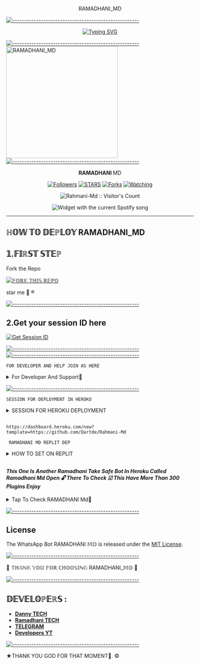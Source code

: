 </h1> 
<p align="center">RAMADHANI_MD 

[![-----------------------------------------------------](https://raw.githubusercontent.com/andreasbm/readme/master/assets/lines/colored.png)](#table-of-contents)

<p align="center">
  <a href="https://git.io/typing-svg"><img src="https://readme-typing-svg.demolab.com?font=EB+Garamond&weight=900&size=30&duration=4000&pause=1000&random=false&width=435&lines=+MY+NAME+ IS+RAMADHANI+MD+BOT+CREATED+BY+DANNY+TECH+Fork+Me+Please" alt="Typing SVG" /></a>
 </p>
 
  [![-----------------------------------------------------](https://raw.githubusercontent.com/andreasbm/readme/master/assets/lines/colored.png)](#table-of-contents)
 <a href="https://whatsapp.com/channel/0029VacQFw65Ui2gGv0Kwk1r">
 <img alt="RAMADHANI_MD" height="300" src="https://imgur.com/a/eh6t3Fi.jpeg">
 [![-----------------------------------------------------](https://raw.githubusercontent.com/andreasbm/readme/master/assets/lines/colored.png)](#table-of-contents)
  
</h1> 
<p align="center"> <b> RAMADHANI </b>MD</p>

</p>
  <p align="center">
<a href="https://github.com/Qartde?tab=followers"><img title="Followers" src="https://img.shields.io/github/followers/Qartde?label=Followers&style=social"></a>
<a href="https://github.com/Qartde/Rahmani-Md/stargazers/"><img title="STARS" src="https://img.shields.io/github/stars/Qartde/Rahmani-Md?&style=social"></a>
<a href="https://github.com/Qartde/Rahmani-Md/network/members"><img title="Forks" src="https://img.shields.io/github/forks/Qartde/Rahmani-Md?style=social"></a>
<a href="https://github.com/Qartde/Rahmani-Md/watchers"><img title="Watching" src="https://img.shields.io/github/watchers/Qartde/Rahmani-Md?label=Watching&style=social"></a>

</p>
<p align="center"><img src="https://profile-counter.glitch.me/{Qartde}/count.svg" alt="Rahmani-Md :: Visitor's Count"/></p>

</a>
  <div align="center">
  <img src="https://spogit.vercel.app/api?theme=dark&black=true&scan=true" alt="Widget with the current Spotify song"  />
</div>

---
## ℍ𝕆𝕎 𝕋𝕆 𝔻𝔼ℙ𝕃𝕆𝕐 RAMADHANI_MD 


## 𝟙.𝔽𝕀ℝ𝕊𝕋 𝕊𝕋𝔼ℙ 
Fork the Repo


<a href='https://github.com/Qartde/Rahmani-Md/fork' target="_blank"><img alt='𝔽𝕆ℝ𝕂 𝕋ℍ𝕀𝕊 ℝ𝔼ℙ𝕆' src='https://img.shields.io/badge/Fork This Repo-black?style=for-the-badge&logo=git&logoColor=blue'/></a>

star me 🌟  ®️

[![-----------------------------------------------------](https://raw.githubusercontent.com/andreasbm/readme/master/assets/lines/colored.png)](#table-of-contents)

## 2.Get your session ID here
 
<a href='https://fredietech.onrender.com' target="_blank"><img alt='Get Session ID' src='https://img.shields.io/badge/Click here to get your session id-black?style=for-the-badge&logo=opencv&logoColor=red'/></a>

[![-----------------------------------------------------](https://raw.githubusercontent.com/andreasbm/readme/master/assets/lines/colored.png)](#table-of-contents)
[![-----------------------------------------------------](https://raw.githubusercontent.com/andreasbm/readme/master/assets/lines/colored.png)](#table-of-contents)


  `FOR DEVELOPER AND HELP JOIN AS HERE`

</details>

<details>
<summary>For Developer And Support💯</summary>
  For Help And Developer Join As Here ✔️
<a href='https://whatsapp.com/channel/0029VacQFw65Ui2gGv0Kwk1r' target="_blank"><img alt='WHATSAPP' src='https://img.shields.io/badge/WhatsApp Channel Support-black?style=for-the-badge&logo=whatsapp&logoColor=green'/></a>

<a href='https://whatsapp.com/channel/0029VacQFw65Ui2gGv0Kwk1r' target="_blank"><img alt='WHATSAPP' src='https://img.shields.io/badge/Join WhatsApp Group-black?style=for-the-badge&logo=whatsapp&logoColor=green'/></a>

<a href='https://wa.me/255697608274' target="_blank"><img alt='WHATSAPP' src='https://img.shields.io/badge/Wa Me Here-black?style=for-the-badge&logo=whatsapp&logoColor=green'/></a>

<a href='https://www.youtube.com/@creepy_technology' target="_blank"><img alt='YOUTUBE' src='https://img.shields.io/badge/Tutorial Here In Youtube-black?style=for-the-badge&logo=youtube&logoColor=red'/></a>

<a href='t.me/Danny' target="_blank"><img alt='Telegram'                               src='https://img.shields.io/badge/Telegram For Dev-black?style=for-the-badge&logo=telegram&logoColor=blue'/></a>

<a href='https://wa.me/255697608274' target="_blank"><img alt='whatsapp'
src='https://img.shields.io/badge/whatsapp Group-black?style=for-the-badge&logo=whatsapp&logoColor=green'/></a>
</details>



[![-----------------------------------------------------](https://raw.githubusercontent.com/andreasbm/readme/master/assets/lines/colored.png)](#table-of-contents)




`SESSION FOR DEPLOYMENT IN HEROKU`

</details>

<details>
<summary>SESSION FOR HEROKU DEPLOYMENT</summary>
   
**1. If you dont have Heroku account**

   <a href='https://signup.heroku.com/' target="_blank"><img alt='Heroku' src='https://img.shields.io/badge/-ℂℝ𝔼𝔸𝕋𝔼 𝔸ℂℂ𝕆𝕌ℕ𝕋 ℕ𝕆𝕎-black?style=for-the-badge&logo=heroku&logoColor=purple'/></a>

**2. Deploy To Heroku**       
   <a href='https://dashboard.heroku.com/new?template=https://github.com/Qartde/Rahmani-Md/tree/main' target="_blank"><img alt='DEPLOY' src='https://img.shields.io/badge/-𝔻𝔼ℙ𝕃𝕆𝕐 𝕋𝕆 ℍ𝔼ℝ𝕆𝕂𝕌-black?style=for-the-badge&logo=heroku&logoColor=purple'/></a>
</details>

##

  
```
https://dashboard.heroku.com/new?template=https://github.com/Qartde/Rahmani-Md
```

` RAMADHANI MD REPLIT DEP`
</details>

<details>
<summary>HOW TO SET ON REPLIT</summary>
  
Tap to deploy if you know
  <a href='https://replit.com/github/Qartde/Rahmani-Md' target="_blank"><img alt='replit' src='https://img.shields.io/badge/DEPLOY ON REPLIT-black?style=for-the-badge&logo=replit&logoColor=orange'/></a>

   `HOW TO DEPLOY ON REPLIT`

      1.Open account on replit https://replit.com 
      2.Open bot repo then fork. 
      3.Tap deploy button to "deploy on replit". 
      4.Tap import from github 
      5.After importing tap 👈 button down 👇 of replit dashboard. 
      6.Choose set.js file then put your session 🆔 and others you need. 
      7.Tap button written run to run your bot then go test it's work. 
    THANK YOU FOR CHOOSING RAMADHANI MD 
  </details>
   


##

#### ***This One Is Another Ramadhani Take Safe Bot In Heroku Called Ramadhani Md Open 🔓 There To Check ☑ This Have More Than 300 Plugins Enjoy***
</details>

<details>
<summary>Tap To Check RAMADHANI Md💯</summary>
 Ramadhani Md Info
    <a href='https://github.com/Fred1e/Fredi_Md' target="_blank"><img alt='Open Fredi Md Repo Here🛰️' src='https://img.shields.io/badge/🛰️Open Fredi Md Repo Here-black?style=for-the-badge&logo=git&logoColor=green'/></a>


All Information About Me 
    <a href='https://Danny-bio.vercel.app/' target="_blank"><img alt='Owner Info Tap Here😎' src='https://img.shields.io/badge/Owner Info Tap Here😎-black?style=for-the-badge&logo=git&logoColor=green'/></a>
</details>
   

[![-----------------------------------------------------](https://raw.githubusercontent.com/andreasbm/readme/master/assets/lines/colored.png)](#table-of-contents)


## License

The WhatsApp Bot RAMADHANI 𝕄𝔻 is released under the [MIT License](https://opensource.org/licenses/MIT).

[![-----------------------------------------------------](https://raw.githubusercontent.com/andreasbm/readme/master/assets/lines/colored.png)](#table-of-contents)

🌟 𝕋ℍ𝔸ℕ𝕂 𝕐𝕆𝕌 𝔽𝕆ℝ ℂℍ𝕆𝕆𝕊𝕀ℕ𝔾 RAMADHANI_𝕄𝔻 🌟

[![-----------------------------------------------------](https://raw.githubusercontent.com/andreasbm/readme/master/assets/lines/colored.png)](#table-of-contents)

## 𝔻𝔼𝕍𝔼𝕃𝕆ℙ𝔼ℝ𝕊 :

- [**Danny TECH**](https://github.com/Daniel432-gift)
- [**Ramadhani TECH**](https://github.com/Qartde)
- [**TELEGRAM**](t.me/Danny)
- [**Developers YT**](https://www.youtube.com/@creepy_technology)

 [![-----------------------------------------------------](https://raw.githubusercontent.com/andreasbm/readme/master/assets/lines/colored.png)](#table-of-contents)
 
★THANK YOU GOD FOR THAT MOMENT🙏. ©
